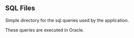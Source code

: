 SQL Files
---------

Simple directory for the sql queries used by the application.

These queries are executed in Oracle.